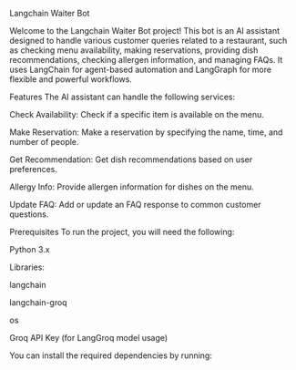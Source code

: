 Langchain Waiter Bot


Welcome to the Langchain Waiter Bot project! This bot is an AI assistant designed to handle various customer queries related to a restaurant, such as checking menu availability, making reservations, providing dish recommendations, checking allergen information, and managing FAQs. It uses LangChain for agent-based automation and LangGraph for more flexible and powerful workflows.

Features
The AI assistant can handle the following services:

Check Availability: Check if a specific item is available on the menu.

Make Reservation: Make a reservation by specifying the name, time, and number of people.

Get Recommendation: Get dish recommendations based on user preferences.

Allergy Info: Provide allergen information for dishes on the menu.

Update FAQ: Add or update an FAQ response to common customer questions.

Prerequisites
To run the project, you will need the following:

Python 3.x

Libraries:

langchain

langchain-groq

os


Groq API Key (for LangGroq model usage)

You can install the required dependencies by running:

```pip install -r requirements.txt